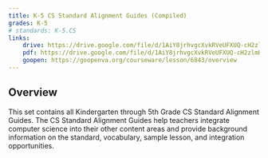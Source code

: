 ```yaml
---
title: K-5 CS Standard Alignment Guides (Compiled)
grades: K-5
# standards: K-5.CS
links:
    drive: https://drive.google.com/file/d/1AiY8jrhvgcXvkRVeUFXUQ-cH2zlmHEzQ/view?usp=share_link
    pdf: https://drive.google.com/file/d/1AiY8jrhvgcXvkRVeUFXUQ-cH2zlmHEzQ/view?usp=share_link
    goopen: https://goopenva.org/courseware/lesson/6843/overview
---
```


## Overview

This set contains all Kindergarten through 5th Grade CS Standard Alignment Guides. The CS Standard Alignment Guides help teachers integrate computer science into their other content areas and provide background information on the standard, vocabulary, sample lesson, and integration opportunities.